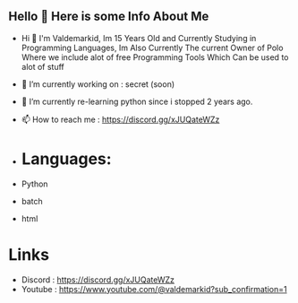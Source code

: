 ## Hello 👋 Here is some Info About Me
- Hi 👋 I'm Valdemarkid, Im 15 Years Old and Currently Studying in Programming Languages, Im Also Currently The current Owner of Polo Where we include alot of free Programming Tools Which Can be used to alot of stuff

- 🔭 I’m currently working on : secret (soon)
- 🌱 I’m currently re-learning python since i stopped 2 years ago.
- 📫 How to reach me : https://discord.gg/xJUQateWZz
  
- # Languages:
- Python
- batch
- html

# Links
- Discord : https://discord.gg/xJUQateWZz
- Youtube : https://www.youtube.com/@valdemarkid?sub_confirmation=1
